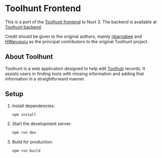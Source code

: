 # Toolhunt Frontend

This is a port of the [Toolhunt frontend](https://github.com/wikimedia/toolhunt) to Nuxt 3. The backend is available at [Toolhunt backend](https://github.com/blancadesal/toolhunt-backend).

Credit should be given to the original authors, mainly [nbarnabee](https://github.com/nbarnabee) and [HWaruguru](https://github.com/HWaruguru) as the principal contributors to the original Toolhunt project.

## About Toolhunt

Toolhunt is a web application designed to help edit [Toolhub](https://toolhub.wikimedia.org) records. It assists users in finding tools with missing information and adding that information in a straightforward manner.

## Setup

1. Install dependencies:

   ```bash
   npm install
   ```

2. Start the development server:

   ```bash
   npm run dev
   ```

3. Build for production:

   ```bash
   npm run build
   ```
